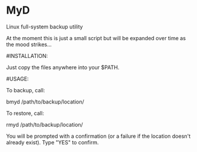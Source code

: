 # MyD
Linux full-system backup utility

At the moment this is just a small script but will be expanded over time as the mood strikes...

#INSTALLATION:

Just copy the files anywhere into your $PATH.

#USAGE:

To backup, call:

bmyd /path/to/backup/location/

To restore, call:

rmyd /path/to/backup/location/

You will be prompted with a confirmation (or a failure if the location doesn't already exist). Type "YES" to confirm.
